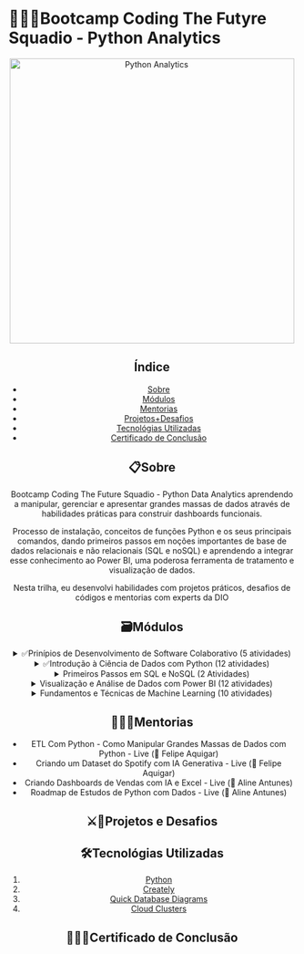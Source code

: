 # 👨🏾‍💻Bootcamp Coding The Futyre Squadio - Python Analytics

<div style="text-align:center;">
<img src="https://hermes.dio.me/tracks/0136518c-68d6-4198-bdbe-6d982c3a1261.png" alt="Python Analytics" width="500"/>
</di>

## Índice
- <a href="">Sobre</a>
- <a href="">Módulos</a>
- <a href="">Mentorias</a>
- <a href="">Projetos+Desafios</a>
- <a href="">Tecnológias Utilizadas</a>
- <a href="">Certificado de Conclusão</a>

## 📋Sobre
<div>
 <p>Bootcamp Coding The Future Squadio - Python Data Analytics aprendendo a manipular, gerenciar e apresentar grandes massas de dados através de habilidades práticas para construir dashboards funcionais.</p>
 
 <p>Processo de instalação, conceitos de funções Python e os seus principais comandos, dando primeiros passos em noções importantes de base de dados relacionais e não relacionais (SQL e noSQL) e aprendendo a integrar esse conhecimento ao Power BI, uma poderosa ferramenta de tratamento e visualização de dados.</p>
 
 <p>Nesta trilha, eu desenvolvi habilidades com projetos práticos, desafios de códigos e mentorias com experts da DIO</p>  
</di>

## 🗃Módulos
<details>
  <summary>✅Prinípios de Desenvolvimento de Software Colaborativo (5 atividades)</summary>
 
   -  [x] Bootcamps DIO: Educação Gratuita e Empregabilidade Juntas!(1hr)
   -  [x] Versionamento de Código com Git e GitHub(2hrs)
   -  [x] Desafios de Projetos: Crie Um portifólio Vencedor(1hr)
   -  [x] Contribuindo em um Projeto Open Source no Github(1hr)
  
</details>
<details>
  <summary>✅Introdução à Ciência de Dados com Python (12 atividades)</summary>
 
   -  [x] Ambiente de Desenvolvimento e Primeiros Passos com Python(1hr)
   -  [x] Conhecendo a Linguagem de Programação Python(2hrs)
   -  [x] Tipos de Operadores com Python(2rhs)
   -  [x] Estruturas Condicionais e de Repetição em Python(2hrs)
   -  [x] Manipulando Strings com Python(2hrs)
   -  [x] Trabalhando com Listas em Python(1hr)
   -  [x] Conhecendo Tuplas em Python(1hr)
   -  [x] Explorando Conjuntos em Python(1hr)
   -  [x] Dominando Funções Python(1hr)
   -  [x] Desafios de Código: Aperfeiçoe Sua Lógica de Pensamento Computacional(1hr)
   -  [x] Desafios de Código SQUADIO - Iniciante(1hr)
  
</details>
<details>
 <summary>Primeiros Passos em SQL e NoSQL (2 Atividades)</summary>

  -  [x] Introdução a Banco de Dados Relacionais-SQL(3hrs)
  -  [ ] Introdução a Banco de dados NoSQL(3hrs)
         
</details>
<details>
 <summary>Visualização e Análise de Dados com Power BI (12 atividades)</summary>
   
  -  [ ] Fundamentos Teóricos Sobre ETL(1hr)
  -  [ ] Primeiros Passos com Power BI(3hrs)
  -  [ ] Trabalhando com Visuais no Power BI(4hrs)
  -  [ ] Fundamentos de BI: KPIs e Métricas(1hr)
  -  [ ] Criando Dashboard Interativos com Power BI(2hrs)
  -  [ ] Criando um Relatório de Vendas Elegante com Power BI(1hr)
  -  [ ] Coleta e Extração de Dados com power BI(3hrs)
  -  [ ] Limpeza e Transformação de Dados com Power BI(2hrs)
  -  [ ] Processando e Transformando Dados com Power BI(2hrs)
  -  [ ] Desafios de Código SQUADIO - Intermediário(1hr)
</details>
<details>
 <summary>Fundamentos e Técnicas de Machine Learning (10 atividades)</summary>
 
 -  [ ] Introdução ao Machine Learning(2hrs)
 -  [ ] Métodos de Machine Learning Bioinspirados(1hr)
 -  [ ] Redes Neurais Artificiais(1hr)
 -  [ ] Algoritmos Genéticos(2hrs)
 -  [ ] Algoritmos de SVM - Support Vector Machine(1hr)
 -  [ ] Classificação de Problemas: Explorando Datasets(1hr)
 -  [ ] Linguagens de Programação para Machine Learning(1hr)
 -  [ ] Python para Machine Learning na Prática(2hrs)
 -  [ ] Desafios de Código Squadio - Intermediário || (1hr)
 -  [ ] Avaliação do Curso(1hr)
</details>

## 👨🏾‍🏫Mentorias

- ETL Com Python - Como Manipular Grandes Massas de Dados com Python - Live (🎤 Felipe Aquigar)
- Criando um Dataset do Spotify com IA Generativa - Live (🎤 Felipe Aquigar)
- Criando Dashboards de Vendas com IA e Excel - Live (🎤 Aline Antunes)
- Roadmap de Estudos de Python com Dados - Live (🎤 Aline Antunes)

## ⚔🎯Projetos e Desafios

## 🛠Tecnológias Utilizadas
1. [Python](https://www.python.org/)
2. [Creately](https://app.creately.com/)
3. [Quick Database Diagrams](https://app.quickdatabasediagrams.com/)
4. [Cloud Clusters](https://clients.cloudclusters.io/)

## 👨🏾‍🎓Certificado de Conclusão


